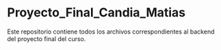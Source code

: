 # Proyecto_Final_Candia_Matias
Este repositorio contiene todos los archivos correspondientes al backend del proyecto final del curso.
